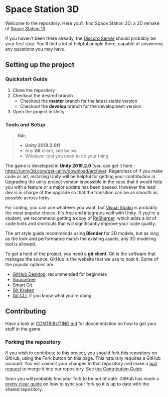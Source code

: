 # Space Station 3D

Welcome to the repository. Here you'll find Space Station 3D: a 3D remake of [Space Station 13](https://spacestation13.com/).

If you haven't been there already, the [Discord Server](https://discord.gg/Z3sPhyS) should probably be your first stop. 
You'll find a lot of helpful people there, capable of answering any questions you may have.

## Setting up the project

### Quickstart Guide

1. Clone the repository
2. Checkout the desired branch
    * Checkout the **master** branch for the latest stable version
    * Checkout the **develop** branch for the development version
3. Open the project in Unity

### Tools and Setup

> **tldr;**
>
> * **Unity 2019.2.0f1**
> * Any **Git** client, see below.
> * Whatever tool you need to do your thing

The game is developed in **Unity 2019.2.0** (you can get it here : https://unity3d.com/get-unity/download/archive). Regardless of if you make code or art, installing Unity will be helpful for getting your contribution in. Upgrading the unity project version is possible in the case that it would help you with a feature or a major update has been passed. However the lead dev is in charge of the upgrade so that the transition can be as smooth as possible across forks.

For coding, you can use whatever you want, but [Visual Studio](https://visualstudio.microsoft.com/) is probably the most popular choice. It's free and integrates well with Unity. If you're a student, we recommend getting a copy of [ReSharper](https://www.jetbrains.com/resharper), which adds a lot of code hints and shortcuts that will significantly improve your code quality.

The art style guide recommends using **Blender** for 3D models, but as long as the look and performance match the existing assets, any 3D modeling tool is allowed.

To get a hold of the project, you need a **git client**. Git is the software that manages the source. GitHub is the website that we use to host it. Some of the popular options are:

* [GitHub Desktop](https://desktop.github.com/), recommended for beginners
* [Sourcetree](https://www.sourcetreeapp.com/)
* [Smart Git](https://www.syntevo.com/smartgit/)
* [Git Kraken](https://www.gitkraken.com/)
* [Git CLI](https://git-scm.com/), if you know what you're doing

## Contributing

Have a look at [CONTRIBUTING.md](CONTRIBUTING.md) for documentation on how to get your stuff in the game.

### Forking the repository

If you wish to contribute to this project, you should fork this repository on GitHub, using the Fork button on this page. This naturally requires a GitHub account. You will commit your changes to that repository and make a [pull request](#pull-requests) to merge it into our repository. See [the Contribution Guide](CONTRIBUTING.md)

Soon you will probably find your fork to be out of date. GitHub has made a [pretty clear guide](https://help.github.com/articles/syncing-a-fork/) on how to sync your fork so it is up to date with the shared repository.
